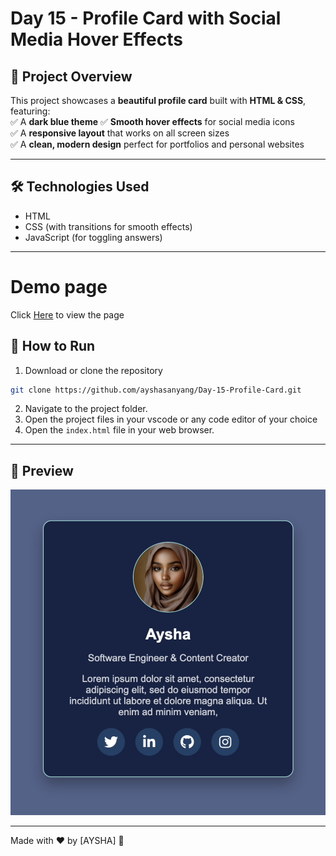 # Day 15 - Profile Card with Social Media Hover Effects  

## 🎯 Project Overview  
This project showcases a **beautiful profile card** built with **HTML & CSS**, featuring:  
✅ A **dark blue theme**
✅ **Smooth hover effects** for social media icons  
✅ A **responsive layout** that works on all screen sizes  
✅ A **clean, modern design** perfect for portfolios and personal websites  

---

## 🛠️ Technologies Used
- HTML
- CSS (with transitions for smooth effects)
- JavaScript (for toggling answers)

---
# Demo page

Click [Here](https://ayshasanyang.github.io/Day-15-Profile-Card/) to view the page

## 🚀 How to Run
1. Download or clone the repository
```bash
git clone https://github.com/ayshasanyang/Day-15-Profile-Card.git
```
2. Navigate to the project folder.
3. Open the project files in your vscode or any code editor of your choice
4. Open the `index.html` file in your web browser.

---

## 📸 Preview
![Profile Card](img/profile-card.png) 

---

Made with ❤️ by [AYSHA] 🚀